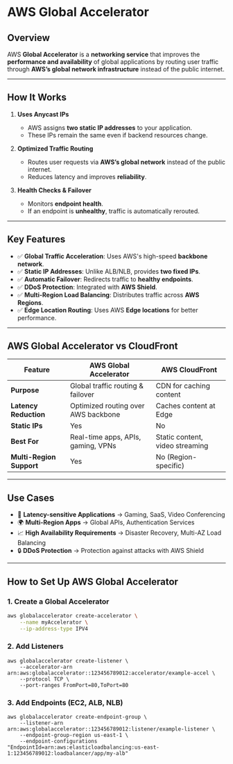 # **AWS Global Accelerator**

## **Overview**
AWS **Global Accelerator** is a **networking service** that improves the **performance and availability** of global applications by routing user traffic through **AWS’s global network infrastructure** instead of the public internet.

---

## **How It Works**
1. **Uses Anycast IPs**
   - AWS assigns **two static IP addresses** to your application.
   - These IPs remain the same even if backend resources change.

2. **Optimized Traffic Routing**
   - Routes user requests via **AWS’s global network** instead of the public internet.
   - Reduces latency and improves **reliability**.

3. **Health Checks & Failover**
   - Monitors **endpoint health**.
   - If an endpoint is **unhealthy**, traffic is automatically rerouted.

---

## **Key Features**
- ✅ **Global Traffic Acceleration**: Uses AWS's high-speed **backbone network**.
- ✅ **Static IP Addresses**: Unlike ALB/NLB, provides **two fixed IPs**.
- ✅ **Automatic Failover**: Redirects traffic to **healthy endpoints**.
- ✅ **DDoS Protection**: Integrated with **AWS Shield**.
- ✅ **Multi-Region Load Balancing**: Distributes traffic across **AWS Regions**.
- ✅ **Edge Location Routing**: Uses AWS **Edge locations** for better performance.

---

## **AWS Global Accelerator vs CloudFront**
| Feature              | AWS Global Accelerator | AWS CloudFront |
|----------------------|----------------------|---------------|
| **Purpose**         | Global traffic routing & failover | CDN for caching content |
| **Latency Reduction** | Optimized routing over AWS backbone | Caches content at Edge |
| **Static IPs**      | Yes | No |
| **Best For**        | Real-time apps, APIs, gaming, VPNs | Static content, video streaming |
| **Multi-Region Support** | Yes | No (Region-specific) |

---

## **Use Cases**
- 🚀 **Latency-sensitive Applications** → Gaming, SaaS, Video Conferencing  
- 🌍 **Multi-Region Apps** → Global APIs, Authentication Services  
- 📈 **High Availability Requirements** → Disaster Recovery, Multi-AZ Load Balancing  
- 🔒 **DDoS Protection** → Protection against attacks with AWS Shield  

---

## How to Set Up AWS Global Accelerator

### 1. Create a Global Accelerator
```sh
aws globalaccelerator create-accelerator \
    --name myAccelerator \
    --ip-address-type IPV4
```
### 2. Add Listeners
```
aws globalaccelerator create-listener \
    --accelerator-arn arn:aws:globalaccelerator::123456789012:accelerator/example-accel \
    --protocol TCP \
    --port-ranges FromPort=80,ToPort=80
```
### 3. Add Endpoints (EC2, ALB, NLB)
```
aws globalaccelerator create-endpoint-group \
    --listener-arn arn:aws:globalaccelerator::123456789012:listener/example-listener \
    --endpoint-group-region us-east-1 \
    --endpoint-configurations "EndpointId=arn:aws:elasticloadbalancing:us-east-1:123456789012:loadbalancer/app/my-alb"
```